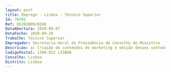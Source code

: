 ```yaml
--- 
layout: post
title: Emprego - Lisboa - Técnico Superior
Id: 79701
Ref: OE202009/0269
DataAbertura: 2020-09-07
DataFecho: 2020-09-28
Trabalho: Técnico Superior
Empregador: Secretaria-Geral da Presidência de Conselho de Ministros
Descricao: a) Criação de conteúdos de marketing e edição desses conteúdos b) Recolha, análise e tratamento de dados c) Criação e desenvolvimento de dashboards d) Apoiar ainda a gestão da agenda do dirigente.
CodigoPostal: 1399-022 LISBOA
Concelho: Lisboa
Distrito: Lisboa
--- 
```

